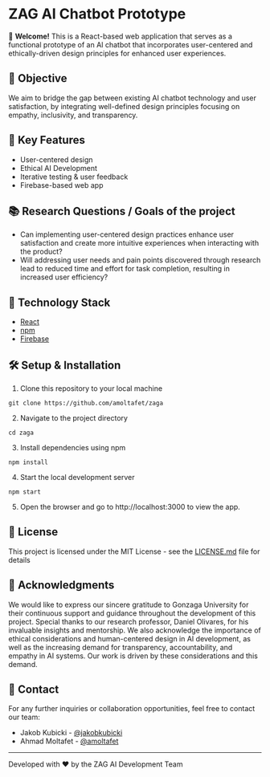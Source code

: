 # ZAG AI Chatbot Prototype

🚀 **Welcome!** This is a React-based web application that serves as a functional prototype of an AI chatbot that incorporates user-centered and ethically-driven design principles for enhanced user experiences. 

## 🎯 Objective
We aim to bridge the gap between existing AI chatbot technology and user satisfaction, by integrating well-defined design principles focusing on empathy, inclusivity, and transparency. 

## 🌟 Key Features

- User-centered design
- Ethical AI Development
- Iterative testing & user feedback
- Firebase-based web app

## 📚 Research Questions / Goals of the project

- Can implementing user-centered design practices enhance user satisfaction and create more intuitive experiences when interacting with the product? 
- Will addressing user needs and pain points discovered through research lead to reduced time and effort for task completion, resulting in increased user efficiency?

## 🔧 Technology Stack

- [React](https://reactjs.org/)
- [npm](https://www.npmjs.com/)
- [Firebase](https://firebase.google.com/)

## 🛠 Setup & Installation 

1. Clone this repository to your local machine 
```
git clone https://github.com/amoltafet/zaga
```

2. Navigate to the project directory 
```
cd zaga
```

3. Install dependencies using npm
```
npm install
```

4. Start the local development server
```
npm start
```

5. Open the browser and go to http://localhost:3000 to view the app.

## 📄 License

This project is licensed under the MIT License - see the [LICENSE.md](LICENSE.md) file for details

## 👏 Acknowledgments

We would like to express our sincere gratitude to Gonzaga University for their continuous support and guidance throughout the development of this project. Special thanks to our research professor, Daniel Olivares, for his invaluable insights and mentorship. We also acknowledge the importance of ethical considerations and human-centered design in AI development, as well as the increasing demand for transparency, accountability, and empathy in AI systems. Our work is driven by these considerations and this demand. 

## 👥 Contact 

For any further inquiries or collaboration opportunities, feel free to contact our team:

- Jakob Kubicki - [@jakobkubicki](https://github.com/jakobkubicki)
- Ahmad Moltafet - [@amoltafet](https://github.com/amoltafet)

---
Developed with :heart: by the ZAG AI Development Team
